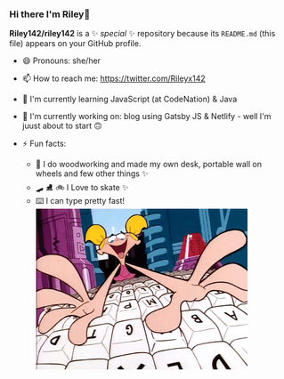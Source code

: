 ### Hi there I'm Riley👋

**Riley142/riley142** is a ✨ _special_ ✨ repository because its `README.md` (this file) appears on your GitHub profile.

- 😄 Pronouns: she/her 
- 📫 How to reach me: https://twitter.com/Rileyx142
- 🌱 I'm currently learning JavaScript (at CodeNation) &  Java
- 🔭 I'm currently working on: blog using Gatsby JS & Netlify - well I'm juust about to start 🙃

- ⚡ Fun facts: 
  - 🔨 I do woodworking and made my own desk, portable wall on wheels and few other things ✨
  - 🛹 ⛸️ 🚲  I Love to skate ✨
  - ⌨️ I can type pretty fast!
  ![Typing gif](keyb.gif)